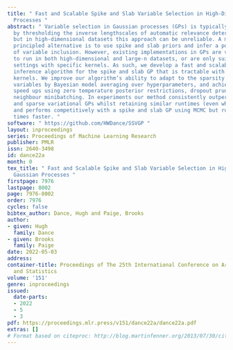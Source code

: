```yaml
---
title: " Fast and Scalable Spike and Slab Variable Selection in High-Dimensional Gaussian
  Processes "
abstract: " Variable selection in Gaussian processes (GPs) is typically undertaken
  by thresholding the inverse lengthscales of automatic relevance determination kernels,
  but in high-dimensional datasets this approach can be unreliable. A more probabilistically
  principled alternative is to use spike and slab priors and infer a posterior probability
  of variable inclusion. However, existing implementations in GPs are very costly
  to run in both high-dimensional and large-n datasets, or are only suitable for unsupervised
  settings with specific kernels. As such, we develop a fast and scalable variational
  inference algorithm for the spike and slab GP that is tractable with arbitrary differentiable
  kernels. We improve our algorithm’s ability to adapt to the sparsity of relevant
  variables by Bayesian model averaging over hyperparameters, and achieve substantial
  speed ups using zero temperature posterior restrictions, dropout pruning and nearest
  neighbour minibatching. In experiments our method consistently outperforms vanilla
  and sparse variational GPs whilst retaining similar runtimes (even when n=10^6)
  and performs competitively with a spike and slab GP using MCMC but runs up to 1000
  times faster. "
software: " https://github.com/HWDance/SSVGP "
layout: inproceedings
series: Proceedings of Machine Learning Research
publisher: PMLR
issn: 2640-3498
id: dance22a
month: 0
tex_title: " Fast and Scalable Spike and Slab Variable Selection in High-Dimensional
  Gaussian Processes "
firstpage: 7976
lastpage: 8002
page: 7976-8002
order: 7976
cycles: false
bibtex_author: Dance, Hugh and Paige, Brooks
author:
- given: Hugh
  family: Dance
- given: Brooks
  family: Paige
date: 2022-05-03
address:
container-title: Proceedings of The 25th International Conference on Artificial Intelligence
  and Statistics
volume: '151'
genre: inproceedings
issued:
  date-parts:
  - 2022
  - 5
  - 3
pdf: https://proceedings.mlr.press/v151/dance22a/dance22a.pdf
extras: []
# Format based on citeproc: http://blog.martinfenner.org/2013/07/30/citeproc-yaml-for-bibliographies/
---
```

